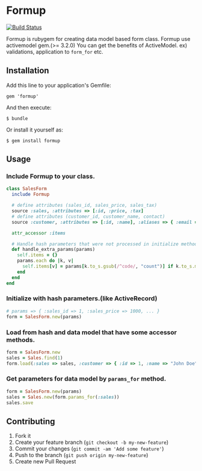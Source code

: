 # Formup

[![Build Status](https://secure.travis-ci.org/pinzolo/formup.png)](http://travis-ci.org/pinzolo/formup)

Formup is rubygem for creating data model based form class.
Formup use activemodel gem.(>= 3.2.0)
You can get the benefits of ActiveModel.  ex) validations, application to `form_for` etc.

## Installation

Add this line to your application's Gemfile:

    gem 'formup'

And then execute:

    $ bundle

Or install it yourself as:

    $ gem install formup

## Usage

### Include Formup to your class.

```ruby
class SalesForm
  include Formup

  # define attributes (sales_id, sales_price, sales_tax)
  source :sales, :attributes => [:id, :price, :tax]
  # define attributes (customer_id, customer_name, contact)
  source :customer, :attributes => [:id, :name], :aliases => { :email => :contact }

  attr_accessor :items

  # Handle hash parameters that were not processed in initialize method.
  def handle_extra_params(params)
    self.items = {}
    params.each do |k, v|
      self.items[v] = params[k.to_s.gsub(/^code/, "count")] if k.to_s.match(/^code/)
    end
  end
end
```

### Initialize with hash parameters.(like ActiveRecord)

```ruby
# params => { :sales_id => 1, :sales_price => 1000, ... }
form = SalesForm.new(params)
```

### Load from hash and data model that have some accessor methods.

```ruby
form = SalesForm.new
sales = Sales.find(1)
form.load(:sales => sales, :customer => { :id => 1, :name => "John Doe", :email => "john@example.com"})
```

### Get parameters for data model by `params_for` method.

```ruby
form = SalesForm.new(params)
sales = Sales.new(form.params_for(:sales))
sales.save
```

## Contributing

1. Fork it
2. Create your feature branch (`git checkout -b my-new-feature`)
3. Commit your changes (`git commit -am 'Add some feature'`)
4. Push to the branch (`git push origin my-new-feature`)
5. Create new Pull Request
